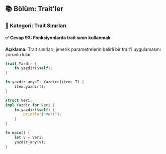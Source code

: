 ## 📚 Bölüm: Trait'ler  
### 🔹 Kategori: Trait Sınırları  
#### ✅ Cevap 93: Fonksiyonlarda trait sınırı kullanmak

**Açıklama:**
Trait sınırları, jenerik parametrelerin belirli bir trait'i uygulamasını zorunlu kılar.

```rust
trait Yazdir {
    fn yazdir(&self);
}

fn yazdir_any<T: Yazdir>(item: T) {
    item.yazdir();
}

struct Veri;
impl Yazdir for Veri {
    fn yazdir(&self) {
        println!("Veri");
    }
}

fn main() {
    let v = Veri;
    yazdir_any(v);
}
```
